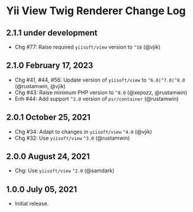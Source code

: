 # Yii View Twig Renderer Change Log

## 2.1.1 under development

- Chg #77: Raise required `yiisoft/view` version to `^10` (@vjik)

## 2.1.0 February 17, 2023

- Chg #41, #44, #56: Update version of `yiisoft/view` to `^6.0|^7.0|^8.0` (@rustamwin, @vjik)
- Chg #43: Raise minimum PHP version to `^8.0` (@xepozz, @rustamwin)
- Enh #44: Add support `^2.0` version of `psr/container` (@rustamwin)

## 2.0.1 October 25, 2021

- Chg #34: Adapt to changes in `yiisoft/view` `^4.0` (@vjik)
- Chg #32: Use `yiisoft/view` `^3.0` (@rustamwin)

## 2.0.0 August 24, 2021

- Chg: Use `yiisoft/view` `^2.0` (@samdark)

## 1.0.0 July 05, 2021

- Initial release.

